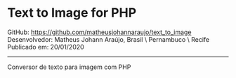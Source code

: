 # Text to Image for PHP

GitHub: https://github.com/matheusjohannaraujo/text_to_image
<br>
Desenvolvedor: Matheus Johann Araújo, Brasil \ Pernambuco \ Recife
<br>
Publicado em: 20/01/2020
<hr>
Conversor de texto para imagem com PHP
